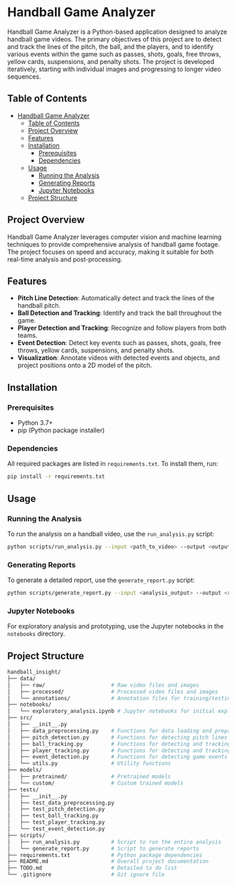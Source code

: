 
# Handball Game Analyzer

Handball Game Analyzer is a Python-based application designed to analyze handball game videos. The primary objectives of this project are to detect and track the lines of the pitch, the ball, and the players, and to identify various events within the game such as passes, shots, goals, free throws, yellow cards, suspensions, and penalty shots. The project is developed iteratively, starting with individual images and progressing to longer video sequences.

## Table of Contents

- [Handball Game Analyzer](#handball-game-analyzer)
  - [Table of Contents](#table-of-contents)
  - [Project Overview](#project-overview)
  - [Features](#features)
  - [Installation](#installation)
    - [Prerequisites](#prerequisites)
    - [Dependencies](#dependencies)
  - [Usage](#usage)
    - [Running the Analysis](#running-the-analysis)
    - [Generating Reports](#generating-reports)
    - [Jupyter Notebooks](#jupyter-notebooks)
  - [Project Structure](#project-structure)

## Project Overview

Handball Game Analyzer leverages computer vision and machine learning techniques to provide comprehensive analysis of handball game footage. The project focuses on speed and accuracy, making it suitable for both real-time analysis and post-processing.

## Features

- **Pitch Line Detection**: Automatically detect and track the lines of the handball pitch.
- **Ball Detection and Tracking**: Identify and track the ball throughout the game.
- **Player Detection and Tracking**: Recognize and follow players from both teams.
- **Event Detection**: Detect key events such as passes, shots, goals, free throws, yellow cards, suspensions, and penalty shots.
- **Visualization**: Annotate videos with detected events and objects, and project positions onto a 2D model of the pitch.

## Installation

### Prerequisites

- Python 3.7+
- pip (Python package installer)

### Dependencies

All required packages are listed in `requirements.txt`. To install them, run:

```bash
pip install -r requirements.txt
```

## Usage

### Running the Analysis

To run the analysis on a handball video, use the `run_analysis.py` script:

```bash
python scripts/run_analysis.py --input <path_to_video> --output <output_path>
```

### Generating Reports

To generate a detailed report, use the `generate_report.py` script:

```bash
python scripts/generate_report.py --input <analysis_output> --output <report_path>
```

### Jupyter Notebooks

For exploratory analysis and prototyping, use the Jupyter notebooks in the `notebooks` directory.

## Project Structure

```bash
handball_insight/
├── data/
│   ├── raw/                     # Raw video files and images
│   ├── processed/               # Processed video files and images
│   └── annotations/             # Annotation files for training/testing
├── notebooks/
│   └── exploratory_analysis.ipynb # Jupyter notebooks for initial exploration
├── src/
│   ├── __init__.py
│   ├── data_preprocessing.py    # Functions for data loading and preprocessing
│   ├── pitch_detection.py       # Functions for detecting pitch lines
│   ├── ball_tracking.py         # Functions for detecting and tracking the ball
│   ├── player_tracking.py       # Functions for detecting and tracking players
│   ├── event_detection.py       # Functions for detecting game events
│   └── utils.py                 # Utility functions
├── models/
│   ├── pretrained/              # Pretrained models
│   └── custom/                  # Custom trained models
├── tests/
│   ├── __init__.py
│   ├── test_data_preprocessing.py
│   ├── test_pitch_detection.py
│   ├── test_ball_tracking.py
│   ├── test_player_tracking.py
│   └── test_event_detection.py
├── scripts/
│   ├── run_analysis.py          # Script to run the entire analysis
│   └── generate_report.py       # Script to generate reports
├── requirements.txt             # Python package dependencies
├── README.md                    # Overall project documentation
├── TODO.md                      # Detailed to do list
└── .gitignore                   # Git ignore file
```

